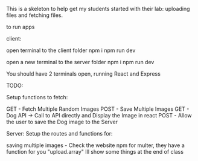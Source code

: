 This is a skeleton to help get my students started with their lab: uploading files and fetching files.


to run apps

client:

open terminal to the client folder
npm i
npm run dev

open a new terminal to the server folder
npm i
npm run dev


You should have 2 terminals open, running React and Express


TODO:

Setup functions to fetch:

GET - Fetch Multiple Random Images
POST - Save Multiple Images
GET - Dog API -> Call to API directly and Display the Image in react
POST - Allow the user to save the Dog image to the Server

Server:
Setup the routes and functions for:

saving multiple images - Check the website npm for multer, they have a function for you "upload.array"
Ill show some things at the end of class
